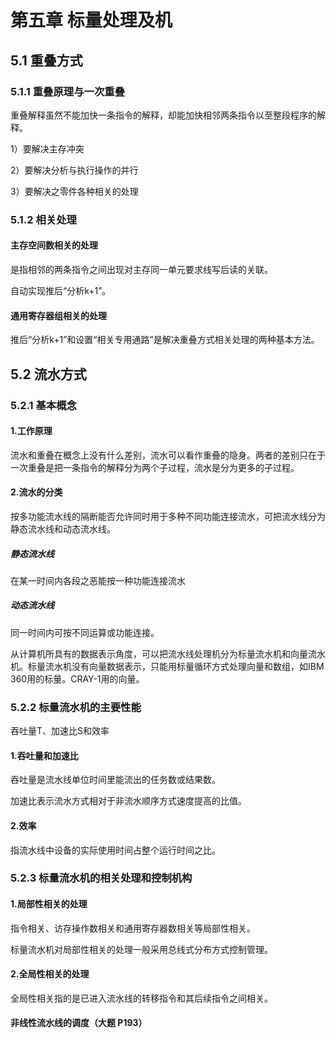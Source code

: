 # 第五章 标量处理及机

## 5.1 重叠方式

### 5.1.1 重叠原理与一次重叠

重叠解释虽然不能加快一条指令的解释，却能加快相邻两条指令以至整段程序的解释。

1）要解决主存冲突

2）要解决分析与执行操作的并行

3）要解决之零件各种相关的处理

### 5.1.2 相关处理

#### 主存空间数相关的处理

是指相邻的两条指令之间出现对主存同一单元要求线写后读的关联。

自动实现推后“分析k+1”。

#### 通用寄存器组相关的处理

推后“分析k+1”和设置“相关专用通路”是解决重叠方式相关处理的两种基本方法。

## 5.2 流水方式

### 5.2.1 基本概念

#### 1.工作原理

流水和重叠在概念上没有什么差别，流水可以看作重叠的隐身。两者的差别只在于一次重叠是把一条指令的解释分为两个子过程，流水是分为更多的子过程。

#### 2.流水的分类

按多功能流水线的隔断能否允许同时用于多种不同功能连接流水，可把流水线分为静态流水线和动态流水线。

##### 静态流水线

在某一时间内各段之恶能按一种功能连接流水

##### 动态流水线

同一时间内可按不同运算或功能连接。

从计算机所具有的数据表示角度，可以把流水线处理机分为标量流水机和向量流水机。标量流水机没有向量数据表示，只能用标量循环方式处理向量和数组，如IBM 360用的标量。CRAY-1用的向量。

### 5.2.2 标量流水机的主要性能

吞吐量T、加速比S和效率

#### 1.吞吐量和加速比

吞吐量是流水线单位时间里能流出的任务数或结果数。

加速比表示流水方式相对于非流水顺序方式速度提高的比值。

#### 2.效率

指流水线中设备的实际使用时间占整个运行时间之比。

### 5.2.3 标量流水机的相关处理和控制机构

#### 1.局部性相关的处理

指令相关、访存操作数相关和通用寄存器数相关等局部性相关。

标量流水机对局部性相关的处理一般采用总线式分布方式控制管理。

#### 2.全局性相关的处理

全局性相关指的是已进入流水线的转移指令和其后续指令之间相关。

#### 非线性流水线的调度（大题 P193）